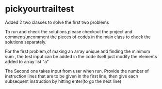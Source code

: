 # pickyourtrailtest
Added 2 two classes to solve the first two problems

To run and check the solutions,please checkout the project 
and comment/uncomment the pieces of codes in the main class
to check the solutions separately.

For the first problem,of making an array unique and finding 
the minimum sum , the test input can be added in the code itself
just modify the elements added to array list "a"

The Second one takes input from user when run, 
Provide the number of instruction lines that are to be given in 
the first line, then give each subsequent instruction by hitting 
enter(to go the next line) 
